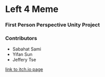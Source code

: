 # Left 4 Meme

### First Person Perspective Unity Project

### Contributors
- Sabahat Sami
- Yifan Sun
- Jeffery Tse

[link to itch.io page](https://sabahat-sami.itch.io/left-4-meme)
